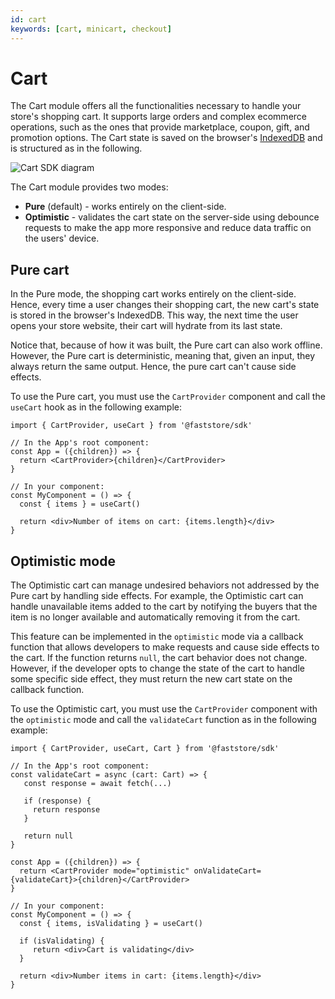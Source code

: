 ```yaml
---
id: cart
keywords: [cart, minicart, checkout]
---
```


# Cart

The Cart module offers all the functionalities necessary to handle your store's shopping cart. It supports large orders and complex ecommerce operations, such as the ones that provide marketplace, coupon, gift, and promotion options.  The Cart state is saved on the browser's [IndexedDB](https://developer.mozilla.org/en-US/docs/Web/API/IndexedDB_API) and is structured as in the following.

![Cart SDK diagram](/img/references/Cart.png)


The Cart module provides two modes: 
- **Pure** (default) -  works entirely on the client-side.
- **Optimistic** - validates the cart state on the server-side using debounce requests to make the app more responsive and reduce data traffic on the users' device.

## Pure cart

In the Pure mode, the shopping cart works entirely on the client-side. Hence, every time a user changes their shopping cart, the new cart's state is stored in the browser's IndexedDB. This way, the next time the user opens your store website, their cart will hydrate from its last state. 

Notice that, because of how it was built, the Pure cart can also work offline. However, the Pure cart is deterministic, meaning that, given an input, they always return the same output. Hence, the pure cart can't cause side effects.

To use the Pure cart, you must use the `CartProvider` component and call the `useCart` hook as in the following example:

```tsx
import { CartProvider, useCart } from '@faststore/sdk'

// In the App's root component:
const App = ({children}) => {
  return <CartProvider>{children}</CartProvider>
}

// In your component:
const MyComponent = () => {
  const { items } = useCart()
  
  return <div>Number of items on cart: {items.length}</div>
}
```

## Optimistic mode

The Optimistic cart can manage undesired behaviors not addressed by the Pure cart by handling side effects. For example, the Optimistic cart can handle unavailable items added to the cart by notifying the buyers that the item is no longer available and automatically removing it from the cart.

This feature can be implemented in the `optimistic` mode via a callback function that allows developers to make requests and cause side effects to the cart. If the function returns `null`, the cart behavior does not change. However, if the developer opts to change the state of the cart to handle some specific side effect, they must return the new cart state on the callback function.

To use the Optimistic cart, you must use the `CartProvider` component with the `optimistic` mode and call the `validateCart` function as in the following example:

```tsx
import { CartProvider, useCart, Cart } from '@faststore/sdk'

// In the App's root component:
const validateCart = async (cart: Cart) => {
   const response = await fetch(...)
   
   if (response) {
     return response
   }

   return null
}

const App = ({children}) => {
  return <CartProvider mode="optimistic" onValidateCart={validateCart}>{children}</CartProvider>
}

// In your component:
const MyComponent = () => {
  const { items, isValidating } = useCart()
  
  if (isValidating) {
     return <div>Cart is validating</div>
  }

  return <div>Number items in cart: {items.length}</div>
}
```
